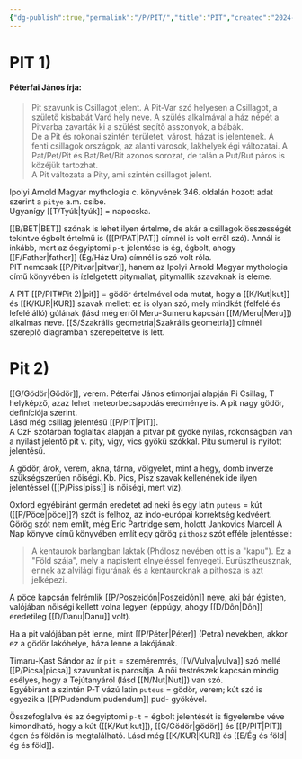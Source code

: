 ```yaml
---
{"dg-publish":true,"permalink":"/P/PIT/","title":"PIT","created":"2024-05-16T01:39","updated":"2025-09-28T21:32"}
---
```



# PIT 1)

#### Péterfai János írja:

> Pit szavunk is Csillagot jelent. A Pit-Var szó helyesen a Csillagot, a születő kisbabát Váró hely neve. A szülés alkalmával a ház népét a Pitvarba zavarták ki a szülést segítő asszonyok, a bábák.  
> De a Pit és rokonai szintén területet, várost, házat is jelentenek. A fenti csillagok országok, az alanti városok, lakhelyek égi változatai. A Pat/Pet/Pit és Bat/Bet/Bit azonos sorozat, de talán a Put/But páros is közéjük tartozhat.  
> A Pit változata a Pity, ami szintén csillagot jelent.  

Ipolyi Arnold Magyar mythologia c. könyvének 346. oldalán hozott adat szerint a `pitye` a.m. csibe.  
Ugyanígy [[T/Tyúk\|tyúk]] = napocska.  

[[B/BET\|BET]] szónak is lehet ilyen értelme, de akár a csillagok összességét tekintve égbolt értelmű is ([[P/PAT\|PAT]] címnél is volt erről szó). Annál is inkább, mert az óegyiptomi `p-t` jelentése is ég, égbolt, ahogy [[F/Father\|father]] (Ég/Ház Ura) címnél is szó volt róla.  
PIT nemcsak [[P/Pitvar\|pitvar]], hanem az Ipolyi Arnold Magyar mythologia című könyvében is ízlelgetett pitymallat, pitymallik szavaknak is eleme.  

A PIT [[P/PIT#Pit 2)\|pit]] = gödör értelmével oda mutat, hogy a [[K/Kut\|kut]] és [[K/KUR\|KUR]] szavak mellett ez is olyan szó, mely mindkét (felfelé és lefelé álló) gúlának (lásd még erről Meru-Sumeru kapcsán [[M/Meru\|Meru]]) alkalmas neve. [[S/Szakrális geometria\|Szakrális geometria]] címnél szereplő diagramban szerepeltetve is lett.  

# Pit 2)

[[G/Gödör\|Gödör]], verem. Péterfai János etimonjai alapján Pi Csillag, T helyképző, azaz lehet meteorbecsapodás eredménye is. A pit nagy gödör, definíciója szerint.  
Lásd még csillag jelentésű [[P/PIT\|PIT]].  
A CzF szótárban foglaltak alapján a pitvar pit gyöke nyílás, rokonságban van a nyilást jelentő pit v. pity, vigy, vics gyökü szókkal. Pitu sumerul is nyitott jelentésű.  

A gödör, árok, verem, akna, tárna, völgyelet, mint a hegy, domb inverze szükségszerűen nőiségi. Kb. Pics, Pisz szavak kellenének ide ilyen jelentéssel ([[P/Piss\|piss]] is nőiségi, mert víz).   

Oxford egyébiránt germán eredetet ad neki és egy latin `puteus` = kút ([[P/Pöce\|pöce]]?) szót is felhoz, az indo-európai korrektség kedvéért. Görög szót nem említ, még Eric Partridge sem, holott Jankovics Marcell A Nap könyve című könyvében említ egy görög `pithosz` szót efféle jelentéssel:  
> A kentaurok barlangban laktak (Phólosz nevében ott is a "kapu"). Ez a "Föld szája", mely a napistent elnyeléssel fenyegeti. Eurüsztheusznak, ennek az alvilági figurának és a kentauroknak a pithosza is azt jelképezi.  

A pöce kapcsán felrémlik [[P/Poszeidón\|Poszeidón]] neve, aki bár égisten, valójában nőiségi kellett volna legyen (éppúgy, ahogy [[D/Dôn\|Dôn]] eredetileg [[D/Danu\|Danu]] volt).  

Ha a pit valójában pét lenne, mint [[P/Péter\|Péter]] (Petra) nevekben, akkor ez a gödör lakóhelye, háza lenne a lakójának.  

Timaru-Kast Sándor az ír `pit` = szeméremrés, [[V/Vulva\|vulva]] szó mellé [[P/Picsa\|picsa]] szavunkat is párosítja. A női testrészek kapcsán mindig esélyes, hogy a Tejútanyáról (lásd [[N/Nut\|Nut]]) van szó.  
Egyébiránt a szintén P-T vázú latin `puteus` = gödör, verem; kút szó is egyezik a [[P/Pudendum\|pudendum]] pud- gyökével.  

Összefoglalva és az óegyiptomi `p-t` = égbolt jelentését is figyelembe véve kimondható, hogy a kút ([[K/Kut\|kut]]), [[G/Gödör\|gödör]] és [[P/PIT\|PIT]] égen és földön is megtalálható. Lásd még [[K/KUR\|KUR]] és [[E/Ég és föld\|ég és föld]].  